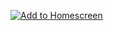 [![Add to Homescreen](https://img.shields.io/badge/Skynet-Add%20To%20Homescreen-00c65e?logo=skynet&labelColor=0d0d0d)](https://homescreen.hns.siasky.net/#/skylink/[AQAMPvP84IanjHdyWhexuvt7A5xwAk1q0MLEr4tHFQxeKA])
